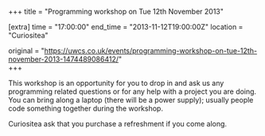 +++
title = "Programming workshop on Tue 12th November 2013"

[extra]
time = "17:00:00"
end_time = "2013-11-12T19:00:00Z"
location = "Curiositea"

original = "https://uwcs.co.uk/events/programming-workshop-on-tue-12th-november-2013-1474489086412/"    
+++

This workshop is an opportunity for you to drop in and ask us any programming related questions or for any help with a project you are doing. You can bring along a laptop (there will be a power supply); usually people code something together during the workshop.

Curiositea ask that you purchase a refreshment if you come along.

